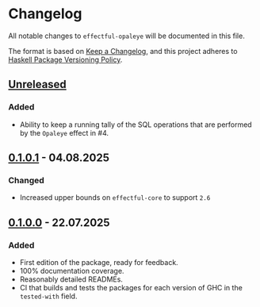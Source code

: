 # Changelog

All notable changes to `effectful-opaleye` will be documented in this file.

The format is based on [Keep a Changelog](https://keepachangelog.com/en/1.1.0/),
and this project adheres to [Haskell Package Versioning Policy](https://pvp.haskell.org).

## [Unreleased]

### Added

- Ability to keep a running tally of the SQL operations that are performed by
  the `Opaleye` effect in #4.

## [0.1.0.1] - 04.08.2025

### Changed

- Increased upper bounds on `effectful-core` to support `2.6`

## [0.1.0.0] - 22.07.2025

### Added

- First edition of the package, ready for feedback.
- 100% documentation coverage.
- Reasonably detailed READMEs.
- CI that builds and tests the packages for each version of GHC in the `tested-with` field.

[unreleased]: https://github.com/fpringle/effectful-postgresql/compare/v0.1.0.1...HEAD
[0.1.0.1]: https://github.com/fpringle/effectful-postgresql/compare/v0.1.0.0...v0.1.0.1
[0.1.0.0]: https://github.com/fpringle/effectful-postgresql/releases/tag/v0.1.0.0
